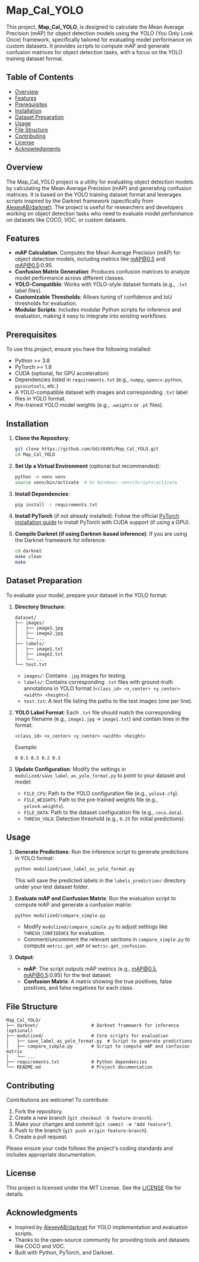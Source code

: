 # Map_Cal_YOLO

This project, **Map_Cal_YOLO**, is designed to calculate the Mean Average Precision (mAP) for object detection models using the YOLO (You Only Look Once) framework, specifically tailored for evaluating model performance on custom datasets. It provides scripts to compute mAP and generate confusion matrices for object detection tasks, with a focus on the YOLO training dataset format.

## Table of Contents
- [Overview](#overview)
- [Features](#features)
- [Prerequisites](#prerequisites)
- [Installation](#installation)
- [Dataset Preparation](#dataset-preparation)
- [Usage](#usage)
- [File Structure](#file-structure)
- [Contributing](#contributing)
- [License](#license)
- [Acknowledgments](#acknowledgments)

## Overview
The Map_Cal_YOLO project is a utility for evaluating object detection models by calculating the Mean Average Precision (mAP) and generating confusion matrices. It is based on the YOLO training dataset format and leverages scripts inspired by the Darknet framework (specifically from [AlexeyAB/darknet](https://github.com/AlexeyAB/darknet)). The project is useful for researchers and developers working on object detection tasks who need to evaluate model performance on datasets like COCO, VOC, or custom datasets.

## Features
- **mAP Calculation**: Computes the Mean Average Precision (mAP) for object detection models, including metrics like mAP@0.5 and mAP@0.5:0.95.
- **Confusion Matrix Generation**: Produces confusion matrices to analyze model performance across different classes.
- **YOLO-Compatible**: Works with YOLO-style dataset formats (e.g., `.txt` label files).
- **Customizable Thresholds**: Allows tuning of confidence and IoU thresholds for evaluation.
- **Modular Scripts**: Includes modular Python scripts for inference and evaluation, making it easy to integrate into existing workflows.

## Prerequisites
To use this project, ensure you have the following installed:
- Python >= 3.8
- PyTorch >= 1.8
- CUDA (optional, for GPU acceleration)
- Dependencies listed in `requirements.txt` (e.g., `numpy`, `opencv-python`, `pycocotools`, etc.)
- A YOLO-compatible dataset with images and corresponding `.txt` label files in YOLO format.
- Pre-trained YOLO model weights (e.g., `.weights` or `.pt` files).

## Installation
1. **Clone the Repository**:
   ```bash
   git clone https://github.com/Udit0495/Map_Cal_YOLO.git
   cd Map_Cal_YOLO
   ```

2. **Set Up a Virtual Environment** (optional but recommended):
   ```bash
   python -m venv venv
   source venv/bin/activate  # On Windows: venv\Scripts\activate
   ```

3. **Install Dependencies**:
   ```bash
   pip install -r requirements.txt
   ```

4. **Install PyTorch** (if not already installed):
   Follow the official [PyTorch installation guide](https://pytorch.org/get-started/locally/) to install PyTorch with CUDA support (if using a GPU).

5. **Compile Darknet (if using Darknet-based inference)**:
   If you are using the Darknet framework for inference:
   ```bash
   cd darknet
   make clean
   make
   ```

## Dataset Preparation
To evaluate your model, prepare your dataset in the YOLO format:
1. **Directory Structure**:
   ```
   dataset/
   ├── images/
   │   ├── image1.jpg
   │   ├── image2.jpg
   │   └── ...
   ├── labels/
   │   ├── image1.txt
   │   ├── image2.txt
   │   └── ...
   └── test.txt
   ```
   - `images/`: Contains `.jpg` images for testing.
   - `labels/`: Contains corresponding `.txt` files with ground-truth annotations in YOLO format (`<class_id> <x_center> <y_center> <width> <height>`).
   - `test.txt`: A text file listing the paths to the test images (one per line).

2. **YOLO Label Format**:
   Each `.txt` file should match the corresponding image filename (e.g., `image1.jpg` → `image1.txt`) and contain lines in the format:
   ```
   <class_id> <x_center> <y_center> <width> <height>
   ```
   Example:
   ```
   0 0.5 0.5 0.2 0.3
   ```

3. **Update Configuration**:
   Modify the settings in `modulized/save_label_as_yolo_format.py` to point to your dataset and model:
   - `FILE_CFG`: Path to the YOLO configuration file (e.g., `yolov4.cfg`).
   - `FILE_WEIGHTS`: Path to the pre-trained weights file (e.g., `yolov4.weights`).
   - `FILE_DATA`: Path to the dataset configuration file (e.g., `coco.data`).
   - `THRESH_YOLO`: Detection threshold (e.g., `0.25` for initial predictions).

## Usage
1. **Generate Predictions**:
   Run the inference script to generate predictions in YOLO format:
   ```bash
   python modulized/save_label_as_yolo_format.py
   ```
   This will save the predicted labels in the `labels_prediction/` directory under your test dataset folder.

2. **Evaluate mAP and Confusion Matrix**:
   Run the evaluation script to compute mAP and generate a confusion matrix:
   ```bash
   python modulized/compare_simple.py
   ```
   - Modify `modulized/compare_simple.py` to adjust settings like `THRESH_CONFIDENCE` for evaluation.
   - Comment/uncomment the relevant sections in `compare_simple.py` to compute `metric.get_mAP` or `metric.get_confusion`.

3. **Output**:
   - **mAP**: The script outputs mAP metrics (e.g., mAP@0.5, mAP@0.5:0.95) for the test dataset.
   - **Confusion Matrix**: A matrix showing the true positives, false positives, and false negatives for each class.

## File Structure
```
Map_Cal_YOLO/
├── darknet/                    # Darknet framework for inference (optional)
├── modulized/                  # Core scripts for evaluation
│   ├── save_label_as_yolo_format.py  # Script to generate predictions
│   ├── compare_simple.py       # Script to compute mAP and confusion matrix
│   └── ...
├── requirements.txt            # Python dependencies
└── README.md                   # Project documentation
```

## Contributing
Contributions are welcome! To contribute:
1. Fork the repository.
2. Create a new branch (`git checkout -b feature-branch`).
3. Make your changes and commit (`git commit -m "Add feature"`).
4. Push to the branch (`git push origin feature-branch`).
5. Create a pull request.

Please ensure your code follows the project's coding standards and includes appropriate documentation.

## License
This project is licensed under the MIT License. See the [LICENSE](LICENSE) file for details.

## Acknowledgments
- Inspired by [AlexeyAB/darknet](https://github.com/AlexeyAB/darknet) for YOLO implementation and evaluation scripts.
- Thanks to the open-source community for providing tools and datasets like COCO and VOC.
- Built with Python, PyTorch, and Darknet.
